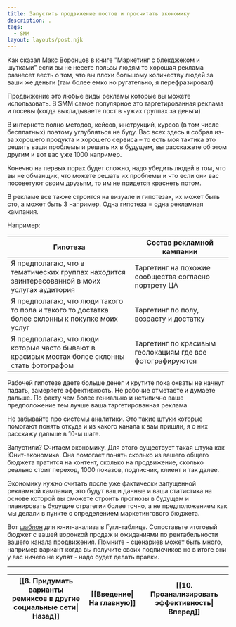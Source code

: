 ```yaml
---
title: Запустить продвижение постов и просчитать экономику
description: .
tags:
  - SMM
layout: layouts/post.njk
---
```

Как сказал Макс Воронцов в книге "Маркетинг с блекджеком и шутками" если вы не несете пользы людям то хорошая реклама разнесет весть о том, что вы плохи большому количеству людей за ваши же деньги (там более емко но ругательно, я перефразировал)

Продвижение это любые виды рекламы которые вы можете использовать. В SMM самое популярное это таргетированная реклама и посевы (когда выкладываете пост в чужих группах за деньги)

В интернете полно методов, кейсов, инструкций, курсов (в том числе бесплатных) поэтому углубляться не буду. Вас всех здесь я собрал из-за хорошего продукта и хорошего сервиса – то есть моя тактика это решить ваши проблемы и решать их в будущем, вы расскажете об этом другим и вот вас уже 1000 например.

Конечно на первых порах будет сложно, надо убедить людей в том, что вы не обманщик, что можете решать их проблемы и что если они вас посоветуют своим друзьям, то им не придется краснеть потом.

В рекламе все также строится на визуале и гипотезах, их может быть сто, а может быть 3 например. Одна гипотеза = одна рекламная кампания.

Например:

| Гипотеза                                                                                       | Состав рекламной кампании                                 |
| ---------------------------------------------------------------------------------------------- | --------------------------------------------------------- |
| Я предполагаю, что в тематических группах находится заинтересованной в моих услугах аудитория  | Таргетинг на похожие сообщества согласно портрету ЦА      |
| Я предполагаю, что люди такого то пола и такого то достатка более склонны к покупке моих услуг | Таргетинг по полу, возрасту и достатку                    |
| Я предполагаю, что люди которые часто бывают в красивых местах более склонны стать фотографом  | Таргетинг по красивым геолокациям где все фотографируются |

Рабочей гипотезе даете больше денег и крутите пока охваты не начнут падать, замеряете эффективность. Не рабочие отметаете и думаете дальше. По факту чем более гениально и нетипично ваше предположение тем лучше ваша таргетированная реклама

Не забывайте про системы аналитики. Это такие штуки которые помогают понять откуда и из какого канала к вам пришли, я о них расскажу дальше в 10-м шаге.

Запустили? Считаем экономику. Для этого существует такая штука как Юнит-экономика. Она помогает понять сколько из вашего общего бюджета тратится на контент, сколько на продвижение, сколько реально стоит переход, 1000 показов, подписчик, клиент и так далее.

Экономику нужно считать после уже фактически запущенной рекламной кампании, это будут ваши данные и ваша статистика на основе которой вы сможете строить прогнозы в будущем и планировать будущие стратегии более точно, а не предположением как мы делали в пункте с определением маркетингового бюджета.

Вот [шаблон](https://docs.google.com/spreadsheets/d/18jN1fUtSZIs2m_aNLlIjFNj6LBq9rLNl0gmEFTZJf2Y/edit?usp=sharing&roistat_visit=315180) для юнит-анализа в Гугл-таблице. Сопоставьте итоговый бюджет с вашей воронкой продаж и ожиданиями по рентабельности вашего канала продвижения. Помните - сценариев может быть много, например вариант когда вы получите своих подписчиков но в итоге они у вас ничего не купят - надо будет делать правки.


<hr>

| [[8. Придумать варианты ремиксов в другие социальные сети\|Назад]] | [[Введение\|На главную]] | [[10. Проанализировать эффективность\|Вперед]] |
| ------------------------------------------------------------------ | ------------------------ | ---------------------------------------------- |
